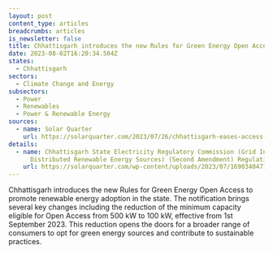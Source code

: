 ```yaml
---
layout: post
content_type: articles
breadcrumbs: articles
is_newsletter: false
title: Chhattisgarh introduces the new Rules for Green Energy Open Access
date: 2023-08-02T16:20:34.504Z
states:
  - Chhattisgarh
sectors:
  - Climate Change and Energy
subsectors:
  - Power
  - Renewables
  - Power & Renewable Energy
sources:
  - name: Solar Quarter
    url: https://solarquarter.com/2023/07/26/chhattisgarh-eases-access-to-green-energy-for-industrial-consumers-with-new-open-access-rules/
details:
  - name: Chhattisgarh State Electricity Regulatory Commission (Grid Interactive
      Distributed Renewable Energy Sources) (Second Amendment) Regulations, 2023
    url: https://solarquarter.com/wp-content/uploads/2023/07/1690340477428.pdf
---
```

Chhattisgarh introduces the new Rules for Green Energy Open Access to promote renewable energy adoption in the state. The notification brings several key changes including the reduction of the minimum capacity eligible for Open Access from 500 kW to 100 kW, effective from 1st September 2023. This reduction opens the doors for a broader range of consumers to opt for green energy sources and contribute to sustainable practices.
